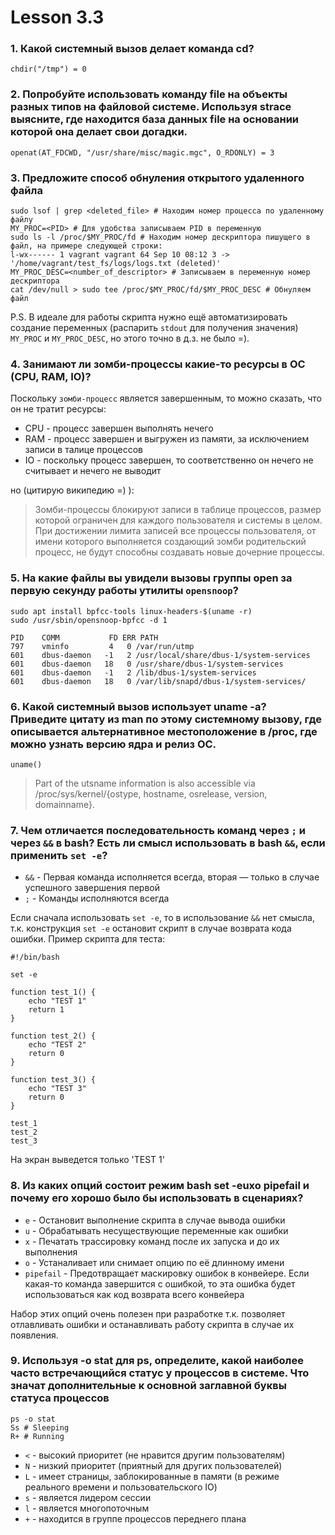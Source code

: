 # Lesson 3.3

### 1. Какой системный вызов делает команда cd? 
`chdir("/tmp") = 0`

### 2. Попробуйте использовать команду file на объекты разных типов на файловой системе. Используя strace выясните, где находится база данных file на основании которой она делает свои догадки.
`openat(AT_FDCWD, "/usr/share/misc/magic.mgc", O_RDONLY) = 3`

### 3. Предложите способ обнуления открытого удаленного файла
```shell
sudo lsof | grep <deleted_file> # Находим номер процесса по удаленному файлу
MY_PROC=<PID> # Для удобства записываем PID в переменную
sudo ls -l /proc/$MY_PROC/fd # Находим номер дескриптора пишущего в файл, на примере следующей строки:
l-wx------ 1 vagrant vagrant 64 Sep 10 08:12 3 -> '/home/vagrant/test_fs/logs/logs.txt (deleted)'
MY_PROC_DESC=<number_of_descriptor> # Записываем в переменную номер дескриптора
cat /dev/null > sudo tee /proc/$MY_PROC/fd/$MY_PROC_DESC # Обнуляем файл
```
P.S. В идеале для работы скрипта нужно ещё автоматизировать создание переменных (распарить `stdout` для получения значения) `MY_PROC` и `MY_PROC_DESC`, но этого точно в д.з. не было =).

### 4. Занимают ли зомби-процессы какие-то ресурсы в ОС (CPU, RAM, IO)?
Поскольку `зомби-процесс` является завершенным, то можно сказать, что он не тратит ресурсы:
- CPU - процесс завершен выполнять нечего
- RAM - процесс завершен и выгружен из памяти, за исключением записи в талице процессов
- IO - поскольку процесс завершен, то соответственно он нечего не считывает и нечего не выводит

но (цитирую википедию =) ):
> Зомби-процессы блокируют записи в таблице процессов, размер которой ограничен для каждого пользователя и системы в целом. 
> При достижении лимита записей все процессы пользователя, от имени которого выполняется создающий зомби родительский процесс, не будут способны создавать новые дочерние процессы.

### 5. На какие файлы вы увидели вызовы группы open за первую секунду работы утилиты `opensnoop`?
```shell
sudo apt install bpfcc-tools linux-headers-$(uname -r)
sudo /usr/sbin/opensnoop-bpfcc -d 1

PID    COMM           FD ERR PATH
797    vminfo         4   0 /var/run/utmp
601    dbus-daemon   -1   2 /usr/local/share/dbus-1/system-services
601    dbus-daemon   18   0 /usr/share/dbus-1/system-services
601    dbus-daemon   -1   2 /lib/dbus-1/system-services
601    dbus-daemon   18   0 /var/lib/snapd/dbus-1/system-services/
```

### 6. Какой системный вызов использует uname -a? Приведите цитату из man по этому системному вызову, где описывается альтернативное местоположение в /proc, где можно узнать версию ядра и релиз ОС.
`uname()`
> Part of the utsname information is also accessible via /proc/sys/kernel/{ostype, hostname, osrelease, version, domainname}.

### 7. Чем отличается последовательность команд через `;` и через `&&` в bash? Есть ли смысл использовать в bash `&&`, если применить `set -e`?
- `&&` - Первая команда исполняется всегда, вторая — только в случае успешного завершения первой
- `;` - Команды исполняются всегда

Если сначала использовать `set -e`, то в использование `&&` нет смысла, т.к. конструкция `set -e` остановит скрипт в случае возврата кода ошибки. Пример скрипта для теста:
```shell
#!/bin/bash

set -e

function test_1() {
    echo "TEST 1"
    return 1
}

function test_2() {
    echo "TEST 2"
    return 0
}

function test_3() {
    echo "TEST 3"
    return 0
}

test_1
test_2
test_3
```
На экран выведется только 'TEST 1'

### 8. Из каких опций состоит режим bash set -euxo pipefail и почему его хорошо было бы использовать в сценариях?
- `e` - Остановит выполнение скрипта в случае вывода ошибки
- `u` - Обрабатывать несуществующие переменные как ошибки
- `x` - Печатать трассировку команд после их запуска и до их выполнения
- `o` - Устаналивает или снимает опцию по её длинному имени
- `pipefail` - Предотвращает маскировку ошибок в конвейере. Если какая-то команда завершится с ошибкой, то эта ошибка будет использоваться как код возврата всего конвейера

Набор этих опций очень полезен при разработке т.к. позволяет отлавливать ошибки и останавливать работу скрипта в случае их появления.

### 9. Используя -o stat для ps, определите, какой наиболее часто встречающийся статус у процессов в системе. Что значат дополнительные к основной заглавной буквы статуса процессов
```shell
ps -o stat
Ss # Sleeping
R+ # Running
```
- `<` - высокий приоритет (не нравится другим пользователям)
- `N` - низкий приоритет (приятный для других пользователей)
- `L` - имеет страницы, заблокированные в памяти (в режиме реального времени и пользовательского IO)
- `s` - является лидером сессии
- `l` - является многопоточным
- `+` - находится в группе процессов переднего плана
